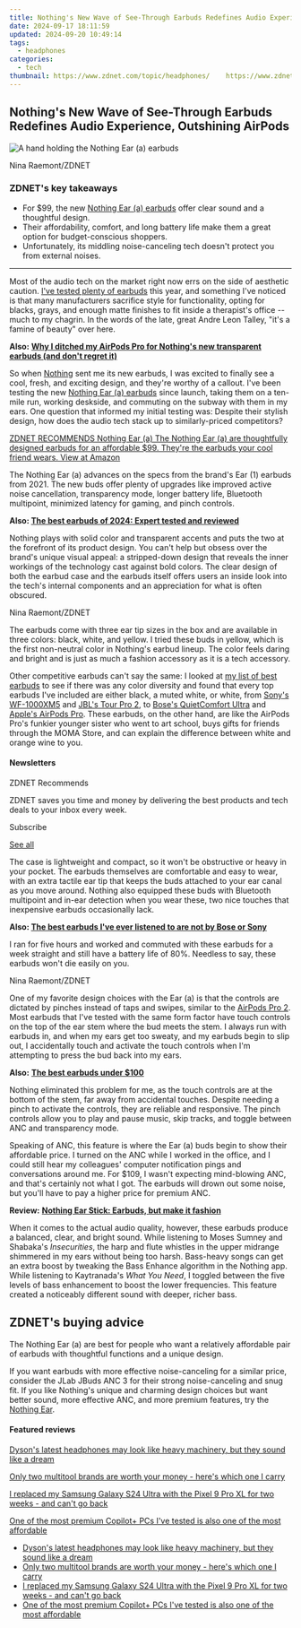 ```yaml
---
title: Nothing's New Wave of See-Through Earbuds Redefines Audio Experience, Outshining AirPods
date: 2024-09-17 18:11:59
updated: 2024-09-20 10:49:14
tags:
  - headphones
categories:
  - tech
thumbnail: https://www.zdnet.com/topic/headphones/    https://www.zdnet.com/a/img/resize/4e64c1cd159edcbc57c08faf666faa697625b002/2024/04/16/d728d98d-7090-4914-b557-49e6c2adc422/dsc01727.jpg?width=170&height=96&fit=crop&auto=webp
---
```


## Nothing's New Wave of See-Through Earbuds Redefines Audio Experience, Outshining AirPods

![A hand holding the Nothing Ear (a) earbuds](https://www.zdnet.com/a/img/resize/4626969a2529972536149bbe7d1a05ec4b045575/2024/04/16/d728d98d-7090-4914-b557-49e6c2adc422/dsc01727.jpg?auto=webp&width=1280)

Nina Raemont/ZDNET

### ZDNET's key takeaways   

* For $99, the new [Nothing Ear (a) earbuds](https://buy.geni.us/Proxy.ashx?TSID=368250&GR%5FURL=https%3A%2F%2Fwww.amazon.com%2FNothing-Integration-Cancelling-Equaliser-Bluetooth%2Fdp%2FB0D2XYTB85%2F%3Fth%3D1%26tag%3Dzd-buy-button-20%26ascsubtag%3D%5F%5FCOM%5FCLICK%5FID%5F%5F%7C0c05242b-e1ae-47ac-8530-d8b610134951%7Cdtp&dtb=1) offer clear sound and a thoughtful design.
* Their affordability, comfort, and long battery life make them a great option for budget-conscious shoppers.
* Unfortunately, its middling noise-canceling tech doesn't protect you from external noises.  
---

Most of the audio tech on the market right now errs on the side of aesthetic caution. [I've tested plenty of earbuds](https://www.zdnet.com/article/best-earbuds/) this year, and something I've noticed is that many manufacturers sacrifice style for functionality, opting for blacks, grays, and enough matte finishes to fit inside a therapist's office -- much to my chagrin. In the words of the late, great Andre Leon Talley, "it's a famine of beauty" over here. 

**Also:** [**Why I ditched my AirPods Pro for Nothing's new transparent earbuds (and don't regret it)**](https://www.zdnet.com/article/why-i-ditched-my-airpods-pro-for-nothings-new-transparent-earbuds-and-dont-regret-it/)

So when [Nothing](https://us.nothing.tech/) sent me its new earbuds, I was excited to finally see a cool, fresh, and exciting design, and they're worthy of a callout. I've been testing the new [Nothing Ear (a) earbuds](https://buy.geni.us/Proxy.ashx?TSID=368250&GR%5FURL=https%3A%2F%2Fwww.amazon.com%2FNothing-Integration-Cancelling-Equaliser-Bluetooth%2Fdp%2FB0D2XYTB85%2F%3Ftag%3Dzd-buy-button-20%26ascsubtag%3D%5F%5FCOM%5FCLICK%5FID%5F%5F%7C0c05242b-e1ae-47ac-8530-d8b610134951%7Cdtp&dtb=1) since launch, taking them on a ten-mile run, working deskside, and commuting on the subway with them in my ears. One question that informed my initial testing was: Despite their stylish design, how does the audio tech stack up to similarly-priced competitors? 

[ZDNET RECOMMENDS Nothing Ear (a) The Nothing Ear (a) are thoughtfully designed earbuds for an affordable $99\. They're the earbuds your cool friend wears. View at Amazon](https://buy.geni.us/Proxy.ashx?TSID=368250&GR%5FURL=https%3A%2F%2Fwww.amazon.com%2FNothing-Integration-Cancelling-Equaliser-Bluetooth%2Fdp%2FB0D2XYTB85%2F%3Ftag%3Dzd-buy-button-20%26ascsubtag%3D%5F%5FCOM%5FCLICK%5FID%5F%5F%7C0c05242b-e1ae-47ac-8530-d8b610134951%7Cdtp&dtb=1)

The Nothing Ear (a) advances on the specs from the brand's Ear (1) earbuds from 2021\. The new buds offer plenty of upgrades like improved active noise cancellation, transparency mode, longer battery life, Bluetooth multipoint, minimized latency for gaming, and pinch controls.

**Also: [The best earbuds of 2024: Expert tested and reviewed](https://www.zdnet.com/article/best-earbuds/)**

Nothing plays with solid color and transparent accents and puts the two at the forefront of its product design. You can't help but obsess over the brand's unique visual appeal: a stripped-down design that reveals the inner workings of the technology cast against bold colors. The clear design of both the earbud case and the earbuds itself offers users an inside look into the tech's internal components and an appreciation for what is often obscured. 

Nina Raemont/ZDNET

The earbuds come with three ear tip sizes in the box and are available in three colors: black, white, and yellow. I tried these buds in yellow, which is the first non-neutral color in Nothing's earbud lineup. The color feels daring and bright and is just as much a fashion accessory as it is a tech accessory. 

Other competitive earbuds can't say the same: I looked at [my list of best earbuds](https://www.zdnet.com/article/best-earbuds/) to see if there was any color diversity and found that every top earbuds I've included are either black, a muted white, or white, from [Sony's WF-1000XM5](https://www.zdnet.com/article/sonys-new-wf-1000xm5-may-just-be-the-best-premium-earbuds-right-now/) and [JBL's Tour Pro 2](https://www.zdnet.com/article/forget-airpods-these-wireless-earbuds-offer-clever-features-that-apple-doesnt/), to [Bose's QuietComfort Ultra](https://www.zdnet.com/article/ive-used-these-bose-earbuds-for-months-and-i-cant-recommend-them-enough/) and [Apple's AirPods Pro](https://www.zdnet.com/article/apple-airpods-pro-2-review/). These earbuds, on the other hand, are like the AirPods Pro's funkier younger sister who went to art school, buys gifts for friends through the MOMA Store, and can explain the difference between white and orange wine to you. 

#### Newsletters

ZDNET Recommends

ZDNET saves you time and money by delivering the best products and tech deals to your inbox every week.

 Subscribe

[See all](https://www.zdnet.com/newsletters/)

The case is lightweight and compact, so it won't be obstructive or heavy in your pocket. The earbuds themselves are comfortable and easy to wear, with an extra tactile ear tip that keeps the buds attached to your ear canal as you move around. Nothing also equipped these buds with Bluetooth multipoint and in-ear detection when you wear these, two nice touches that inexpensive earbuds occasionally lack. 

**Also: [The best earbuds I've ever listened to are not by Bose or Sony](https://www.zdnet.com/article/the-best-earbuds-ive-ever-listened-to-are-not-by-bose-or-sony/)**

I ran for five hours and worked and commuted with these earbuds for a week straight and still have a battery life of 80%. Needless to say, these earbuds won't die easily on you. 

Nina Raemont/ZDNET

One of my favorite design choices with the Ear (a) is that the controls are dictated by pinches instead of taps and swipes, similar to the [AirPods Pro 2](https://www.zdnet.com/article/apple-airpods-pro-2-review/). Most earbuds that I've tested with the same form factor have touch controls on the top of the ear stem where the bud meets the stem. I always run with earbuds in, and when my ears get too sweaty, and my earbuds begin to slip out, I accidentally touch and activate the touch controls when I'm attempting to press the bud back into my ears. 

**Also:** [**The best earbuds under $100**](https://www.zdnet.com/article/the-best-cheap-earbuds/)

Nothing eliminated this problem for me, as the touch controls are at the bottom of the stem, far away from accidental touches. Despite needing a pinch to activate the controls, they are reliable and responsive. The pinch controls allow you to play and pause music, skip tracks, and toggle between ANC and transparency mode. 

Speaking of ANC, this feature is where the Ear (a) buds begin to show their affordable price. I turned on the ANC while I worked in the office, and I could still hear my colleagues' computer notification pings and conversations around me. For $109, I wasn't expecting mind-blowing ANC, and that's certainly not what I got. The earbuds will drown out some noise, but you'll have to pay a higher price for premium ANC. 

**Review:** [**Nothing Ear Stick: Earbuds, but make it fashion**](https://www.zdnet.com/article/nothing-ear-stick-review-earbuds-but-make-it-fashion/)

When it comes to the actual audio quality, however, these earbuds produce a balanced, clear, and bright sound. While listening to Moses Sumney and Shabaka's _Insecurities_, the harp and flute whistles in the upper midrange shimmered in my ears without being too harsh. Bass-heavy songs can get an extra boost by tweaking the Bass Enhance algorithm in the Nothing app. While listening to Kaytranada's _What You Need_, I toggled between the five levels of bass enhancement to boost the lower frequencies. This feature created a noticeably different sound with deeper, richer bass. 

## ZDNET's buying advice 

The Nothing Ear (a) are best for people who want a relatively affordable pair of earbuds with thoughtful functions and a unique design.

If you want earbuds with more effective noise-canceling for a similar price, consider the JLab JBuds ANC 3 for their strong noise-canceling and snug fit. If you like Nothing's unique and charming design choices but want better sound, more effective ANC, and more premium features, try the [Nothing Ear](https://www.zdnet.com/article/these-150-transparent-earbuds-offer-audiopiles-something-airpods-pro-dont/).

#### Featured reviews

[Dyson's latest headphones may look like heavy machinery, but they sound like a dream](https://www.zdnet.com/article/i-tested-dysons-500-flagship-headphones-and-theyre-more-competitive-than-expected/ "Dyson's latest headphones may look like heavy machinery, but they sound like a dream")

[Only two multitool brands are worth your money - here's which one I carry](https://www.zdnet.com/article/only-two-multitool-brands-are-worth-your-money-heres-which-one-i-carry/ "Only two multitool brands are worth your money - here's which one I carry")

[I replaced my Samsung Galaxy S24 Ultra with the Pixel 9 Pro XL for two weeks - and can't go back](https://www.zdnet.com/article/i-replaced-my-samsung-galaxy-s24-ultra-with-the-pixel-9-pro-xl-for-two-weeks-and-cant-go-back/ "I replaced my Samsung Galaxy S24 Ultra with the Pixel 9 Pro XL for two weeks - and can't go back")

[One of the most premium Copilot+ PCs I've tested is also one of the most affordable](https://www.zdnet.com/article/one-of-the-most-premium-copilot-pcs-ive-tested-is-also-one-of-the-most-affordable/ "One of the most premium Copilot+ PCs I've tested is also one of the most affordable")

* [Dyson's latest headphones may look like heavy machinery, but they sound like a dream](https://www.zdnet.com/article/i-tested-dysons-500-flagship-headphones-and-theyre-more-competitive-than-expected/ "Dyson's latest headphones may look like heavy machinery, but they sound like a dream")
* [Only two multitool brands are worth your money - here's which one I carry](https://www.zdnet.com/article/only-two-multitool-brands-are-worth-your-money-heres-which-one-i-carry/ "Only two multitool brands are worth your money - here's which one I carry")
* [I replaced my Samsung Galaxy S24 Ultra with the Pixel 9 Pro XL for two weeks - and can't go back](https://www.zdnet.com/article/i-replaced-my-samsung-galaxy-s24-ultra-with-the-pixel-9-pro-xl-for-two-weeks-and-cant-go-back/ "I replaced my Samsung Galaxy S24 Ultra with the Pixel 9 Pro XL for two weeks - and can't go back")
* [One of the most premium Copilot+ PCs I've tested is also one of the most affordable](https://www.zdnet.com/article/one-of-the-most-premium-copilot-pcs-ive-tested-is-also-one-of-the-most-affordable/ "One of the most premium Copilot+ PCs I've tested is also one of the most affordable")

<ins class="adsbygoogle"
     style="display:block"
     data-ad-format="autorelaxed"
     data-ad-client="ca-pub-7571918770474297"
     data-ad-slot="1223367746"></ins>



<ins class="adsbygoogle"
     style="display:block"
     data-ad-client="ca-pub-7571918770474297"
     data-ad-slot="8358498916"
     data-ad-format="auto"
     data-full-width-responsive="true"></ins>
